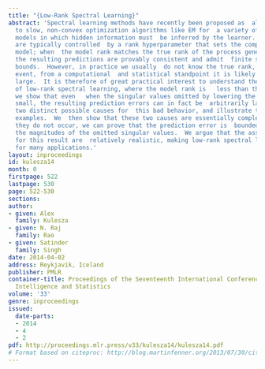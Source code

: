 ```yaml
---
title: "{Low-Rank Spectral Learning}"
abstract: 'Spectral learning methods have recently been proposed as  alternatives
  to slow, non-convex optimization algorithms like EM for  a variety of probabilistic
  models in which hidden information must  be inferred by the learner.  These methods
  are typically controlled  by a rank hyperparameter that sets the complexity of the
  model; when  the model rank matches the true rank of the process generating the  data,
  the resulting predictions are provably consistent and admit  finite sample convergence
  bounds.  However, in practice we usually  do not know the true rank, and, in any
  event, from a computational  and statistical standpoint it is likely to be prohibitively
  large.  It is therefore of great practical interest to understand the  behavior
  of low-rank spectral learning, where the model rank is   less than the true rank.  Counterintuitively,
  we show that even   when the singular values omitted by lowering the rank are   arbitrarily
  small, the resulting prediction errors can in fact be  arbitrarily large.  We identify
  two distinct possible causes for  this bad behavior, and illustrate them with simple
  examples.  We  then show that these two causes are essentially complete: assuming  that
  they do not occur, we can prove that the prediction error is  bounded in terms of
  the magnitudes of the omitted singular values.  We argue that the assumptions necessary
  for this result are  relatively realistic, making low-rank spectral learning a viable  option
  for many applications.'
layout: inproceedings
id: kulesza14
month: 0
firstpage: 522
lastpage: 530
page: 522-530
sections: 
author:
- given: Alex
  family: Kulesza
- given: N. Raj
  family: Rao
- given: Satinder
  family: Singh
date: 2014-04-02
address: Reykjavik, Iceland
publisher: PMLR
container-title: Proceedings of the Seventeenth International Conference on Artificial
  Intelligence and Statistics
volume: '33'
genre: inproceedings
issued:
  date-parts:
  - 2014
  - 4
  - 2
pdf: http://proceedings.mlr.press/v33/kulesza14/kulesza14.pdf
# Format based on citeproc: http://blog.martinfenner.org/2013/07/30/citeproc-yaml-for-bibliographies/
---
```

